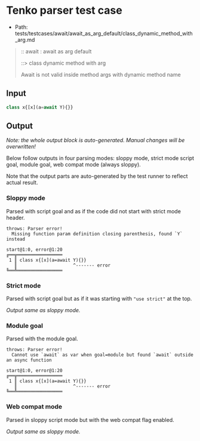 # Tenko parser test case

- Path: tests/testcases/await/await_as_arg_default/class_dynamic_method_with_arg.md

> :: await : await as arg default
>
> ::> class dynamic method with arg
>
> Await is not valid inside method args with dynamic method name

## Input

`````js
class x{[x](a=await Y){}}
`````

## Output

_Note: the whole output block is auto-generated. Manual changes will be overwritten!_

Below follow outputs in four parsing modes: sloppy mode, strict mode script goal, module goal, web compat mode (always sloppy).

Note that the output parts are auto-generated by the test runner to reflect actual result.

### Sloppy mode

Parsed with script goal and as if the code did not start with strict mode header.

`````
throws: Parser error!
  Missing function param definition closing parenthesis, found `Y` instead

start@1:0, error@1:20
╔══╦═════════════════
 1 ║ class x{[x](a=await Y){}}
   ║                     ^------- error
╚══╩═════════════════

`````

### Strict mode

Parsed with script goal but as if it was starting with `"use strict"` at the top.

_Output same as sloppy mode._

### Module goal

Parsed with the module goal.

`````
throws: Parser error!
  Cannot use `await` as var when goal=module but found `await` outside an async function

start@1:0, error@1:20
╔══╦═════════════════
 1 ║ class x{[x](a=await Y){}}
   ║                     ^------- error
╚══╩═════════════════

`````


### Web compat mode

Parsed in sloppy script mode but with the web compat flag enabled.

_Output same as sloppy mode._
